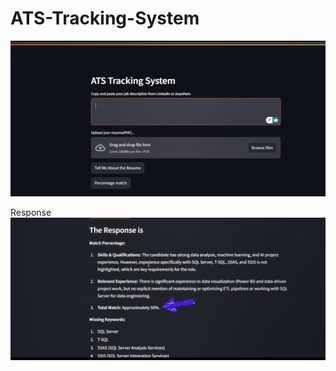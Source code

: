 # ATS-Tracking-System

<img src="interface.png" alt="User Interface" width="1000" /> <br>

Response<br>
<img src="Response.png" alt="User Interface" width="1000" /> <br>
